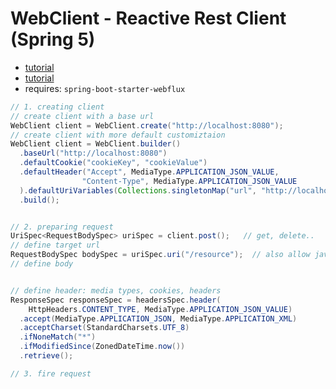 # WebClient - Reactive Rest Client (Spring 5)

- [tutorial](https://www.baeldung.com/spring-5-webclient)
- [tutorial](https://tanzu.vmware.com/developer/guides/spring-webclient-gs/)
- requires: `spring-boot-starter-webflux`

```java
// 1. creating client
// create client with a base url
WebClient client = WebClient.create("http://localhost:8080");
// create client with more default customiztaion
WebClient client = WebClient.builder()
  .baseUrl("http://localhost:8080")
  .defaultCookie("cookieKey", "cookieValue")
  .defaultHeader("Accept", MediaType.APPLICATION_JSON_VALUE,
                "Content-Type", MediaType.APPLICATION_JSON_VALUE
  ).defaultUriVariables(Collections.singletonMap("url", "http://localhost:8080"))
  .build();


// 2. preparing request
UriSpec<RequestBodySpec> uriSpec = client.post();   // get, delete..
// define target url
RequestBodySpec bodySpec = uriSpec.uri("/resource");  // also allow java.net.URL instance
// define body


// define header: media types, cookies, headers
ResponseSpec responseSpec = headersSpec.header(
    HttpHeaders.CONTENT_TYPE, MediaType.APPLICATION_JSON_VALUE)
  .accept(MediaType.APPLICATION_JSON, MediaType.APPLICATION_XML)
  .acceptCharset(StandardCharsets.UTF_8)
  .ifNoneMatch("*")
  .ifModifiedSince(ZonedDateTime.now())
  .retrieve();

// 3. fire request
```
